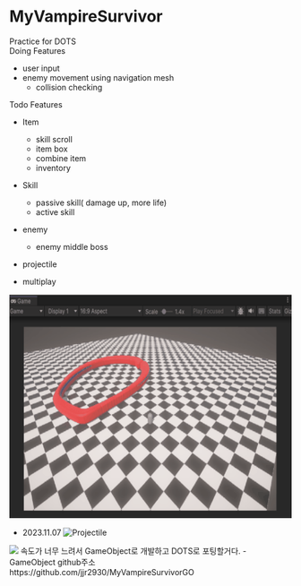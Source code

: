 # MyVampireSurvivor
Practice for DOTS <br>
Doing Features
+ user input
+ enemy movement using navigation mesh
  + collision checking

Todo Features
+ Item
  + skill scroll
  + item box
  + combine item
  + inventory

+ Skill
  + passive skill( damage up, more life)
  + active skill

+ enemy
  + enemy middle boss

+ projectile

+ multiplay
<img width="600" height="400" src="https://github.com/jjr2930/MyVampireSurvivor/blob/main/ReadmeResources/20231027.gif"/>

+ 2023.11.07
![Projectile](https://github.com/jjr2930/MyVampireSurvivor/assets/8425588/3ccd4907-8cbb-4c84-9eb3-1b776df3c078)
<img src="https://github.com/jjr2930/MyVampireSurvivor/assets/8425588/3ccd4907-8cbb-4c84-9eb3-1b776df3c078"/>
속도가 너무 느려서 GameObject로 개발하고 DOTS로 포팅할거다.
- GameObject github주소 </br>
https://github.com/jjr2930/MyVampireSurvivorGO
